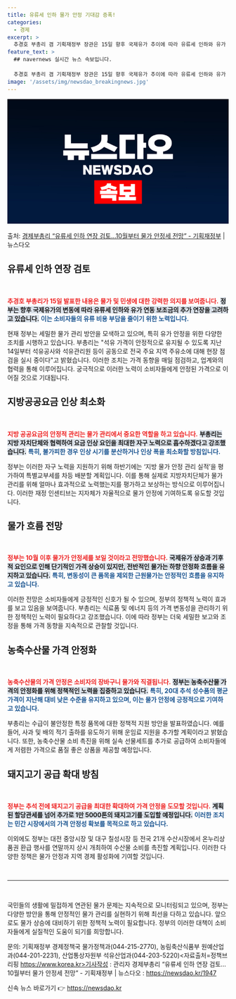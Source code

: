 ```yaml
---
title: 유류세 인하 물가 안정 기대감 증폭!
categories:
  - 경제
excerpt: >
  추경호 부총리 겸 기획재정부 장관은 15일 향후 국제유가 추이에 따라 유류세 인하와 유가 연동보조금의 추가 …
feature_text: >
  ## navernews 실시간 뉴스 속보입니다.

  추경호 부총리 겸 기획재정부 장관은 15일 향후 국제유가 추이에 따라 유류세 인하와 유가 연동보조금의 추가 …
image: '/assets/img/newsdao_breakingnews.jpg'
---
```


![뉴스다오 속보](/assets/img/newsdao_breakingnews.jpg)

<p>출처: <a href="https://newsdao.kr/1947" rel="dofollow">경제부총리 “유류세 인하 연장 검토…10월부터 물가 안정세 전망” - 기획재정부</a> | 뉴스다오</p>

<h2 data-ke-size="size26">유류세 인하 연장 검토</h2>

<p data-ke-size="size16">&nbsp;</p>

<b><span style="color: #ee2323;">추경호 부총리가 15일 발표한 내용은 물가 및 민생에 대한 강력한 의지를 보여줍니다.</span></b> <b><span style="background-color: #21538527;">정부는 향후 국제유가의 변동에 따라 유류세 인하와 유가 연동 보조금의 추가 연장을 고려하고 있습니다.</span></b> <b><span style="color: #1a5490;">이는 소비자들의 유류 비용 부담을 줄이기 위한 노력입니다.</span></b> 

현재 정부는 세밀한 물가 관리 방안을 모색하고 있으며, 특히 유가 안정을 위한 다양한 조치를 시행하고 있습니다. 부총리는 "석유 가격이 안정적으로 유지될 수 있도록 지난 14일부터 석유공사와 석유관리원 등이 공동으로 전국 주요 지역 주유소에 대해 현장 점검을 실시 중이다"고 밝혔습니다. 이러한 조치는 가격 동향을 매일 점검하고, 업계와의 협력을 통해 이루어집니다. 궁극적으로 이러한 노력이 소비자들에게 안정된 가격으로 이어질 것으로 기대됩니다.

<h2 data-ke-size="size26">지방공공요금 인상 최소화</h2>

<p data-ke-size="size16">&nbsp;</p>

<b><span style="color: #ee2323;">지방 공공요금의 안정적 관리는 물가 관리에서 중요한 역할을 하고 있습니다.</span></b> <b><span style="background-color: #21538527;">부총리는 지방 자치단체와 협력하여 요금 인상 요인을 최대한 자구 노력으로 흡수하겠다고 강조했습니다.</span></b> <b><span style="color: #1a5490;">특히, 불가피한 경우 인상 시기를 분산하거나 인상 폭을 최소화할 방침입니다.</span></b>

정부는 이러한 자구 노력을 지원하기 위해 하반기에는 ‘지방 물가 안정 관리 실적’을 평가하여 특별교부세를 차등 배분할 계획입니다. 이를 통해 실제로 지방자치단체가 물가 관리를 위해 얼마나 효과적으로 노력했는지를 평가하고 보상하는 방식으로 이루어집니다. 이러한 재정 인센티브는 지자체가 자율적으로 물가 안정에 기여하도록 유도할 것입니다.

<h2 data-ke-size="size26">물가 흐름 전망</h2>

<p data-ke-size="size16">&nbsp;</p>

<b><span style="color: #ee2323;">정부는 10월 이후 물가가 안정세를 보일 것이라고 전망했습니다.</span></b> <b><span style="background-color: #21538527;">국제유가 상승과 기후적 요인으로 인해 단기적인 가격 상승이 있지만, 전반적인 물가는 하향 안정화 흐름을 유지하고 있습니다.</span></b> <b><span style="color: #1a5490;">특히, 변동성이 큰 품목을 제외한 근원물가는 안정적인 흐름을 유지하고 있습니다.</span></b>

이러한 전망은 소비자들에게 긍정적인 신호가 될 수 있으며, 정부의 정책적 노력이 효과를 보고 있음을 보여줍니다. 부총리는 식료품 및 에너지 등의 가격 변동성을 관리하기 위한 정책적인 노력이 필요하다고 강조했습니다. 이에 따라 정부는 더욱 세밀한 보고와 조정을 통해 가격 동향을 지속적으로 관찰할 것입니다.

<h2 data-ke-size="size26">농축수산물 가격 안정화</h2>

<p data-ke-size="size16">&nbsp;</p>

<b><span style="color: #ee2323;">농축수산물의 가격 안정은 소비자의 장바구니 물가와 직결됩니다.</span></b> <b><span style="background-color: #21538527;">정부는 농축수산물 가격의 안정화를 위해 정책적인 노력을 집중하고 있습니다.</span></b> <b><span style="color: #1a5490;">특히, 20대 추석 성수품의 평균 가격이 지난해 대비 낮은 수준을 유지하고 있으며, 이는 물가 안정에 긍정적으로 기여하고 있습니다.</span></b>

부총리는 수급이 불안정한 특정 품목에 대한 정책적 지원 방안을 발표하였습니다. 예를 들어, 사과 및 배의 적기 출하를 유도하기 위해 운임료 지원을 추가할 계획이라고 밝혔습니다. 또한, 농축수산물 소비 촉진을 위해 실속 선물세트를 추가로 공급하여 소비자들에게 저렴한 가격으로 품질 좋은 상품을 제공할 예정입니다.

<h2 data-ke-size="size26">돼지고기 공급 확대 방침</h2>

<p data-ke-size="size16">&nbsp;</p>

<b><span style="color: #ee2323;">정부는 추석 전에 돼지고기 공급을 최대한 확대하여 가격 안정을 도모할 것입니다.</span></b> <b><span style="background-color: #21538527;">계획된 할당관세를 넘어 추가로 1만 5000톤의 돼지고기를 도입할 예정입니다.</span></b> <b><span style="color: #1a5490;">이러한 조치는 민간 시장에서의 가격 안정성 확보를 목적으로 하고 있습니다.</span></b>

이외에도 정부는 대전 중앙시장 및 대구 칠성시장 등 전국 21개 수산시장에서 온누리상품권 환급 행사를 연말까지 상시 개최하여 수산물 소비를 촉진할 계획입니다. 이러한 다양한 정책은 물가 안정과 지역 경제 활성화에 기여할 것입니다.

<p data-ke-size="size16">&nbsp;</p>

<hr>

<p data-ke-size="size16">&nbsp;</p>

국민들의 생활에 밀접하게 연관된 물가 문제는 지속적으로 모니터링되고 있으며, 정부는 다양한 방안을 통해 안정적인 물가 관리를 실현하기 위해 최선을 다하고 있습니다. 앞으로도 물가 상승에 대비하기 위한 정책적 노력이 필요합니다. 정부의 이러한 대책이 소비자들에게 실질적인 도움이 되기를 희망합니다.

문의: 기획재정부 경제정책국 물가정책과(044-215-2770), 농림축산식품부 원예산업과(044-201-2231), 산업통상자원부 석유산업과(044-203-5220)<자료출처=정책브리핑 https://www.korea.kr>기사작성 : 관리자 경제부총리 “유류세 인하 연장 검토…10월부터 물가 안정세 전망” - 기획재정부 | 뉴스다오  : https://newsdao.kr/1947 

신속 뉴스 바로가기 👉 <a href="https://newsdao.kr" rel="dofollow">https://newsdao.kr</a>


